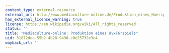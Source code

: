 ```yaml
---
content_type: external-resource
external_url: http://www.mediaculture-online.de/Produktion_eines_Hoerspiels.315.0.html
has_external_license_warning: true
license: https://en.wikipedia.org/wiki/All_rights_reserved
status: ''
title: "Mediaculture-online: Produktion eines H\xF6rspiels"
uid: 31872dee-55b2-4b28-9490-e0e25732e3e4
wayback_url: ''
---
```

